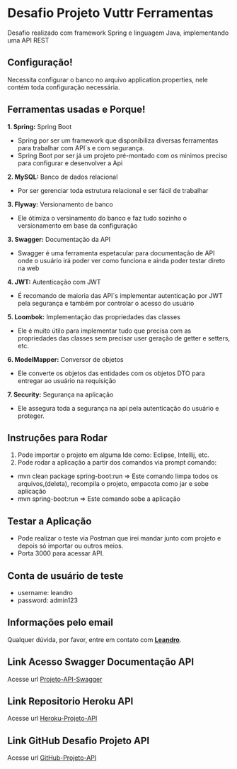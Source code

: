 # Desafio Projeto Vuttr Ferramentas

Desafio realizado com framework Spring e linguagem Java, implementando uma API REST

## **Configuração!**
Necessita configurar o banco no arquivo application.properties, nele contém toda configuração necessária.

## **Ferramentas usadas e Porque!**

**1. Spring:** Spring Boot
- Spring por ser um framework que disponibiliza diversas ferramentas para trabalhar com API´s e com segurança.
- Spring Boot por ser já um projeto pré-montado com os minimos preciso para configurar e desenvolver a Api

**2. MySQL:** Banco de dados relacional
- Por ser gerenciar toda estrutura relacional e ser fácil de trabalhar

**3. Flyway:** Versionamento de banco
- Ele ótimiza o versinamento do banco e faz tudo sozinho o versionamento em base da configuração

**3. Swagger:** Documentação da API
- Swagger é uma ferramenta espetacular para documentação de API onde o usuário irá poder ver como funciona e ainda poder testar direto na web

**4. JWT:** Autenticação com JWT
- É recomando de maioria das API´s implementar autenticação por JWT pela segurança e também por controlar o acesso do usuário

**5. Loombok:** Implementação das propriedades das classes
- Ele é muito útilo para implementar tudo que precisa com as propriedades das classes sem precisar user geração de getter e setters, etc.

**6. ModelMapper:** Conversor de objetos
- Ele converte os objetos das entidades com os objetos DTO para entregar ao usuário na requisição

**7. Security:** Segurança na aplicação
- Ele assegura toda a segurança na api pela autenticação do usuário e proteger.


## **Instruções para Rodar**
1. Pode importar o projeto em alguma Ide como: Eclipse, Intellij, etc.
2. Pode rodar a aplicação a partir dos comandos via prompt comando:
- mvn clean package spring-boot:run => Este comando limpa todos os arquivos,(deleta), recompila o projeto, empacota como jar e sobe aplicação
- mvn spring-boot:run => Este comando sobe a aplicação

## **Testar a Aplicação**
- Pode realizar o teste via Postman que irei mandar junto com projeto e depois só importar ou outros meios.
- Porta 3000 para acessar API.

## **Conta de usuário de teste**
- username: leandro
- password: admin123

## **Informações pelo email**
Qualquer dúvida, por favor, entre em contato com **[Leandro](mailto:leandro.cabeda@hotmail.com)**.

## **Link Acesso Swagger Documentação API**
Acesse url [Projeto-API-Swagger](http://localhost:3000/swagger-ui.html#/#)

## **Link Repositorio Heroku API**
Acesse url [Heroku-Projeto-API](https://git.heroku.com/vuttrapitools.git#)

## **Link GitHub Desafio Projeto API**
Acesse url [GitHub-Projeto-API](https://github.com/leandro-cabeda/desafio-api-vuttr#)